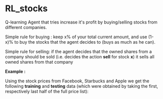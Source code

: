 # RL_stocks

Q-learning Agent that tries increase it's profit by buying/selling stocks from different companies.

Simple rule for buying : keep x% of your total current amount, and use (1-x)% to buy the stocks that the agent decides to (buys as much as he can).

Simple rule for selling: if the agent decides that the owned shares from a company should be sold (i.e. decides the action **sell** for stock **x**) it sells all owned shares from that company

**Example :**

Using the stock prices from Facebook, Starbucks and Apple we get the following **training** and **testing** data (which were obtained by taking the first, respectively last half of the full price list):

